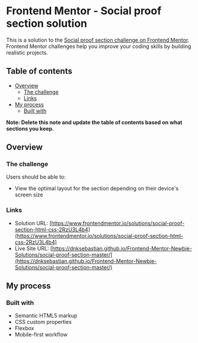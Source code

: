 # Frontend Mentor - Social proof section solution

This is a solution to the [Social proof section challenge on Frontend Mentor](https://www.frontendmentor.io/challenges/social-proof-section-6e0qTv_bA). Frontend Mentor challenges help you improve your coding skills by building realistic projects. 

## Table of contents

- [Overview](#overview)
  - [The challenge](#the-challenge)
  - [Links](#links)
- [My process](#my-process)
  - [Built with](#built-with)

**Note: Delete this note and update the table of contents based on what sections you keep.**

## Overview

### The challenge

Users should be able to:

- View the optimal layout for the section depending on their device's screen size

### Links

- Solution URL: [https://www.frontendmentor.io/solutions/social-proof-section-html-css-2RzU3L4b4](https://www.frontendmentor.io/solutions/social-proof-section-html-css-2RzU3L4b4)
- Live Site URL: [https://dnksebastian.github.io/Frontend-Mentor-Newbie-Solutions/social-proof-section-master/](https://dnksebastian.github.io/Frontend-Mentor-Newbie-Solutions/social-proof-section-master/)

## My process

### Built with

- Semantic HTML5 markup
- CSS custom properties
- Flexbox
- Mobile-first workflow





